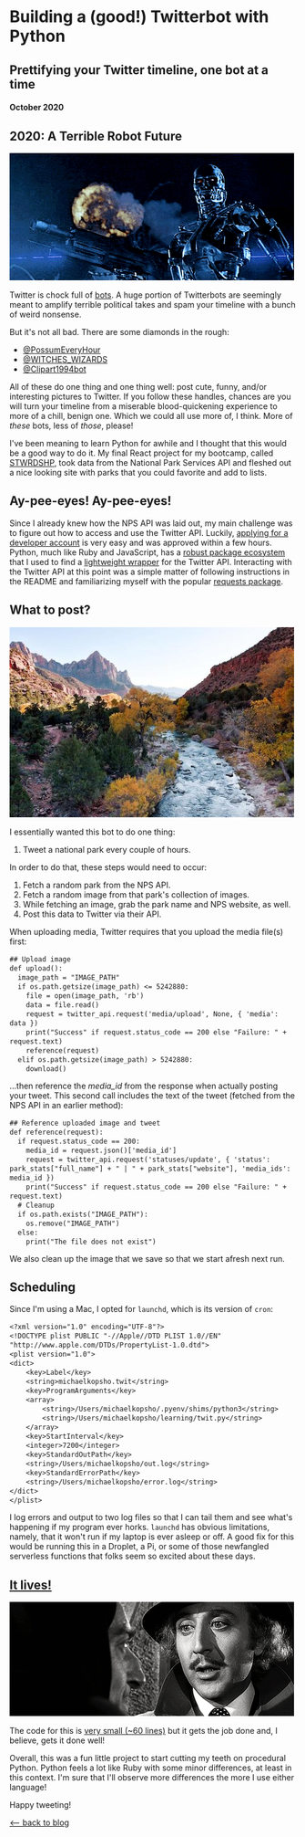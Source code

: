 # Building a (good!) Twitterbot with Python
## Prettifying your Twitter timeline, one bot at a time
#### October 2020

## 2020: A Terrible Robot Future
![terminator.gif](../../images/twitter_bot/terminator.gif)

Twitter is chock full of [bots](https://www.cnbc.com/2017/03/10/nearly-48-million-twitter-accounts-could-be-bots-says-study.html). A huge portion of Twitterbots are seemingly meant to amplify terrible political takes and spam your timeline with a bunch of weird nonsense.

But it's not all bad. There are some diamonds in the rough:
- [@PossumEveryHour](https://twitter.com/PossumEveryHour)
- [@WITCHES_WIZARDS](https://twitter.com/WITCHES_WIZARDS)
- [@Clipart1994bot](https://twitter.com/Clipart1994bot)

All of these do one thing and one thing well: post cute, funny, and/or interesting pictures to Twitter. If you follow these handles, chances are you will turn your timeline from a miserable blood-quickening experience to more of a chill, benign one. Which we could all use more of, I think. More of *these* bots, less of *those*, please!

I've been meaning to learn Python for awhile and I thought that this would be a good way to do it. My final React project for my bootcamp, called [STWRDSHP](../flatiron/react-conventions-and-stewardship.html), took data from the National Park Services API and fleshed out a nice looking site with parks that you could favorite and add to lists.

## Ay-pee-eyes! Ay-pee-eyes!
Since I already knew how the NPS API was laid out, my main challenge was to figure out how to access and use the Twitter API. Luckily, [applying for a developer account](https://developer.twitter.com/en/apply-for-access) is very easy and was approved within a few hours. Python, much like Ruby and JavaScript, has a [robust package ecosystem](https://pypi.org/) that I used to find a [lightweight wrapper](https://github.com/geduldig/TwitterAPI) for the Twitter API. Interacting with the Twitter API at this point was a simple matter of following instructions in the README and familiarizing myself with the popular [requests package](https://requests.readthedocs.io/en/master/).

## What to post?
![zion](../../images/twitter_bot/zion.jpg)

I essentially wanted this bot to do one thing:
1. Tweet a national park every couple of hours.

In order to do that, these steps would need to occur:
1. Fetch a random park from the NPS API.
2. Fetch a random image from that park's collection of images.
3. While fetching an image, grab the park name and NPS website, as well.
4. Post this data to Twitter via their API.

When uploading media, Twitter requires that you upload the media file(s) first:
```
## Upload image
def upload():
  image_path = "IMAGE_PATH"
  if os.path.getsize(image_path) <= 5242880:
    file = open(image_path, 'rb')
    data = file.read()
    request = twitter_api.request('media/upload', None, { 'media': data })
    print("Success" if request.status_code == 200 else "Failure: " + request.text)
    reference(request)
  elif os.path.getsize(image_path) > 5242880:
    download()
```
...then reference the *media_id* from the response when actually posting your tweet. This second call includes the text of the tweet (fetched from the NPS API in an earlier method):
```
## Reference uploaded image and tweet
def reference(request):
  if request.status_code == 200:
    media_id = request.json()['media_id']
    request = twitter_api.request('statuses/update', { 'status': park_stats["full_name"] + " | " + park_stats["website"], 'media_ids': media_id })
    print("Success" if request.status_code == 200 else "Failure: " + request.text)
  # Cleanup
  if os.path.exists("IMAGE_PATH"):
    os.remove("IMAGE_PATH")
  else:
    print("The file does not exist")
```
We also clean up the image that we save so that we start afresh next run.

## Scheduling
Since I'm using a Mac, I opted for `launchd`, which is its version of `cron`:
```
<?xml version="1.0" encoding="UTF-8"?>
<!DOCTYPE plist PUBLIC "-//Apple//DTD PLIST 1.0//EN" "http://www.apple.com/DTDs/PropertyList-1.0.dtd">
<plist version="1.0">
<dict>
    <key>Label</key>
    <string>michaelkopsho.twit</string>
    <key>ProgramArguments</key>
    <array>
        <string>/Users/michaelkopsho/.pyenv/shims/python3</string>
        <string>/Users/michaelkopsho/learning/twit.py</string>
    </array>
    <key>StartInterval</key>
    <integer>7200</integer>
    <key>StandardOutPath</key>
    <string>/Users/michaelkopsho/out.log</string>
    <key>StandardErrorPath</key>
    <string>/Users/michaelkopsho/error.log</string>
</dict>
</plist>
```
I log errors and output to two log files so that I can tail them and see what's happening if my program ever horks. `launchd` has obvious limitations, namely, that it won't run if my laptop is ever asleep or off. A good fix for this would be running this in a Droplet, a Pi, or some of those newfangled serverless functions that folks seem so excited about these days.

## [It lives!](https://twitter.com/natl_park_pics)
![Frankenshteen!](../../images/twitter_bot/frankenshteen.gif)

The code for this is [very small (~60 lines)](https://github.com/mkopsho/natl_park_pics_twitterbot) but it gets the job done and, I believe, gets it done well!

Overall, this was a fun little project to start cutting my teeth on procedural Python. Python feels a lot like Ruby with some minor differences, at least in this context. I'm sure that I'll observe more differences the more I use either language!

Happy tweeting!

[⟵   back to blog](./blog-home.html)
